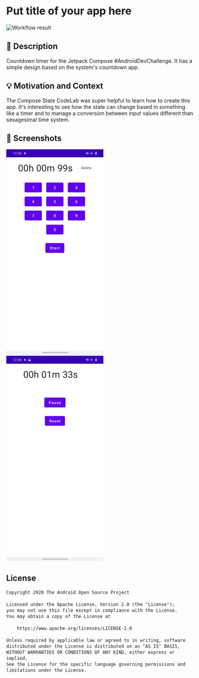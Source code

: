 # Put title of your app here

<!--- Replace <OWNER> with your Github Username and <REPOSITORY> with the name of your repository. -->
<!--- You can find both of these in the url bar when you open your repository in github. -->
![Workflow result](https://github.com/mkfnx/ComposeCountdownTimer/workflows/Check/badge.svg)


## :scroll: Description
<!--- Describe your app in one or two sentences -->
Countdown timer for the Jetpack Compose #AndroidDevChallenge.
It has a simple design based on the system's countdown app.


## :bulb: Motivation and Context
The Compose State CodeLab was super helpful to learn how to create this app.
It's interesting to see how the state can change based in something like a timer and to manage a conversion between input values different than sexagesimal time system.   


## :camera_flash: Screenshots
<!-- You can add more screenshots here if you like -->
<img src="/results/screenshot_1.png" width="260">&emsp;<img src="/results/screenshot_2.png" width="260">

## License
```
Copyright 2020 The Android Open Source Project

Licensed under the Apache License, Version 2.0 (the "License");
you may not use this file except in compliance with the License.
You may obtain a copy of the License at

    https://www.apache.org/licenses/LICENSE-2.0

Unless required by applicable law or agreed to in writing, software
distributed under the License is distributed on an "AS IS" BASIS,
WITHOUT WARRANTIES OR CONDITIONS OF ANY KIND, either express or implied.
See the License for the specific language governing permissions and
limitations under the License.
```